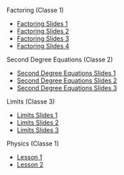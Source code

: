 Factoring (Classe 1)
* [Factoring Slides 1](https://mutatedgamer.github.io/GTL_Lesson_Plans/Factoring_1%20slides.pdf)
* [Factoring Slides 2](https://mutatedgamer.github.io/GTL_Lesson_Plans/Factoring_2%20slides.pdf)
* [Factoring Slides 3](https://mutatedgamer.github.io/GTL_Lesson_Plans/Factoring_3%20slides.pdf)
* [Factoring Slides 4](https://mutatedgamer.github.io/GTL_Lesson_Plans/Factoring_4%20slides.pdf)

Second Degree Equations (Classe 2)
* [Second Degree Equations Slides 1](https://mutatedgamer.github.io/GTL_Lesson_Plans/2nd_deg_equations_1%20slides.pdf)
* [Second Degree Equations Slides 2](https://mutatedgamer.github.io/GTL_Lesson_Plans/2nd_deg_equations_2%20slides.pdf)
* [Second Degree Equations Slides 3](https://mutatedgamer.github.io/GTL_Lesson_Plans/2nd_deg_equations_3%20slides.pdf)

Limits (Classe 3)
* [Limits Slides 1](https://mutatedgamer.github.io/GTL_Lesson_Plans/limits_1%20slides.pdf)
* [Limits Slides 2](https://mutatedgamer.github.io/GTL_Lesson_Plans/limits_2%20slides.pdf)
* [Limits Slides 3](https://mutatedgamer.github.io/GTL_Lesson_Plans/limits_3%20slides.pdf)

Physics (Classe 1)
* [Lesson 1](https://mutatedgamer.github.io/GTL_Lesson_Plans/physics_1/main.pdf)
* [Lesson 2](https://mutatedgamer.github.io/GTL_Lesson_Plans/physics%20day%202%20slides.pdf)
